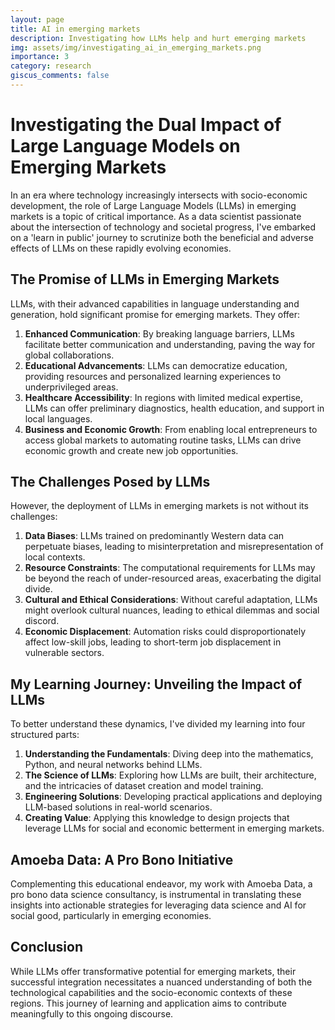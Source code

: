 ```yaml
---
layout: page
title: AI in emerging markets
description: Investigating how LLMs help and hurt emerging markets
img: assets/img/investigating_ai_in_emerging_markets.png
importance: 3
category: research
giscus_comments: false
---
```

# Investigating the Dual Impact of Large Language Models on Emerging Markets

In an era where technology increasingly intersects with socio-economic development, the role of Large Language Models (LLMs) in emerging markets is a topic of critical importance. As a data scientist passionate about the intersection of technology and societal progress, I've embarked on a 'learn in public' journey to scrutinize both the beneficial and adverse effects of LLMs on these rapidly evolving economies.

## The Promise of LLMs in Emerging Markets

LLMs, with their advanced capabilities in language understanding and generation, hold significant promise for emerging markets. They offer:

1. **Enhanced Communication**: By breaking language barriers, LLMs facilitate better communication and understanding, paving the way for global collaborations.
2. **Educational Advancements**: LLMs can democratize education, providing resources and personalized learning experiences to underprivileged areas.
3. **Healthcare Accessibility**: In regions with limited medical expertise, LLMs can offer preliminary diagnostics, health education, and support in local languages.
4. **Business and Economic Growth**: From enabling local entrepreneurs to access global markets to automating routine tasks, LLMs can drive economic growth and create new job opportunities.

## The Challenges Posed by LLMs

However, the deployment of LLMs in emerging markets is not without its challenges:

1. **Data Biases**: LLMs trained on predominantly Western data can perpetuate biases, leading to misinterpretation and misrepresentation of local contexts.
2. **Resource Constraints**: The computational requirements for LLMs may be beyond the reach of under-resourced areas, exacerbating the digital divide.
3. **Cultural and Ethical Considerations**: Without careful adaptation, LLMs might overlook cultural nuances, leading to ethical dilemmas and social discord.
4. **Economic Displacement**: Automation risks could disproportionately affect low-skill jobs, leading to short-term job displacement in vulnerable sectors.

## My Learning Journey: Unveiling the Impact of LLMs

To better understand these dynamics, I've divided my learning into four structured parts:

1. **Understanding the Fundamentals**: Diving deep into the mathematics, Python, and neural networks behind LLMs.
2. **The Science of LLMs**: Exploring how LLMs are built, their architecture, and the intricacies of dataset creation and model training.
3. **Engineering Solutions**: Developing practical applications and deploying LLM-based solutions in real-world scenarios.
4. **Creating Value**: Applying this knowledge to design projects that leverage LLMs for social and economic betterment in emerging markets.

## Amoeba Data: A Pro Bono Initiative

Complementing this educational endeavor, my work with Amoeba Data, a pro bono data science consultancy, is instrumental in translating these insights into actionable strategies for leveraging data science and AI for social good, particularly in emerging economies.

## Conclusion
While LLMs offer transformative potential for emerging markets, their successful integration necessitates a nuanced understanding of both the technological capabilities and the socio-economic contexts of these regions. This journey of learning and application aims to contribute meaningfully to this ongoing discourse.
